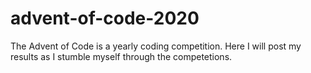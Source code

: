 # advent-of-code-2020
The Advent of Code is a yearly coding competition. Here I will post my results as I stumble myself through the competetions.
